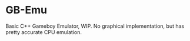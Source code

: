 # GB-Emu
Basic C++ Gameboy Emulator, WIP.
No graphical implementation, but has pretty accurate CPU emulation.
